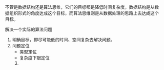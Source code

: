 不管是数据结构还是算法思维，它们的目标都是降低时间复杂度。数据结构是从数据组织形式的角度达成这个目标，而算法思维则是从数据处理的思路上去达成这个目标。

解决一个实际的算法问题
1. 明确目标，即尽可能低的时间、空间复杂去解决问题。
2. 问题定位
    - 类型定位
    - 复杂度下限定位
    3. 